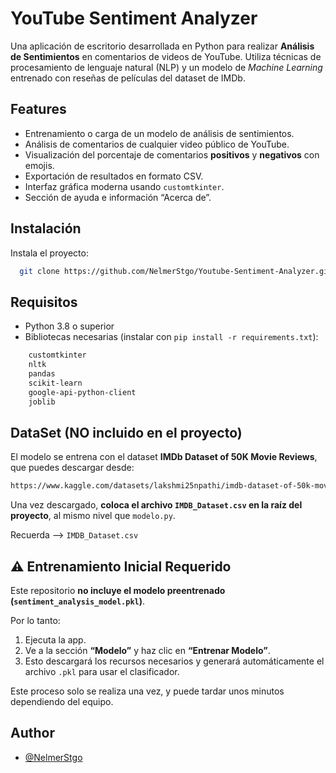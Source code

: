 
# YouTube Sentiment Analyzer

Una aplicación de escritorio desarrollada en Python para realizar **Análisis de Sentimientos** en comentarios de videos de YouTube. Utiliza técnicas de procesamiento de lenguaje natural (NLP) y un modelo de *Machine Learning* entrenado con reseñas de películas del dataset de IMDb.




## Features

- Entrenamiento o carga de un modelo de análisis de sentimientos.
- Análisis de comentarios de cualquier video público de YouTube.
- Visualización del porcentaje de comentarios **positivos** y **negativos** con emojis.
- Exportación de resultados en formato CSV.
- Interfaz gráfica moderna usando `customtkinter`.
- Sección de ayuda e información “Acerca de”.


## Instalación

Instala el proyecto:

```bash
  git clone https://github.com/NelmerStgo/Youtube-Sentiment-Analyzer.git
```
    
## Requisitos

- Python 3.8 o superior
- Bibliotecas necesarias (instalar con `pip install -r requirements.txt`):


```bash
    customtkinter
    nltk
    pandas
    scikit-learn
    google-api-python-client
    joblib
```
## DataSet (NO incluido en el proyecto)

El modelo se entrena con el dataset **IMDb Dataset of 50K Movie Reviews**, que puedes descargar desde:

```bash
https://www.kaggle.com/datasets/lakshmi25npathi/imdb-dataset-of-50k-movie-reviews
```

Una vez descargado, **coloca el archivo `IMDB_Dataset.csv` en la raíz del proyecto**, al mismo nivel que `modelo.py`.

Recuerda --> `IMDB_Dataset.csv`
## ⚠️ Entrenamiento Inicial Requerido

Este repositorio **no incluye el modelo preentrenado (`sentiment_analysis_model.pkl`)**. 

Por lo tanto:

1. Ejecuta la app.
2. Ve a la sección **“Modelo”** y haz clic en **“Entrenar Modelo”**.
3. Esto descargará los recursos necesarios y generará automáticamente el archivo `.pkl` para usar el clasificador.

Este proceso solo se realiza una vez, y puede tardar unos minutos dependiendo del equipo.

## Author

- [@NelmerStgo](https://github.com/NelmerStgo)

